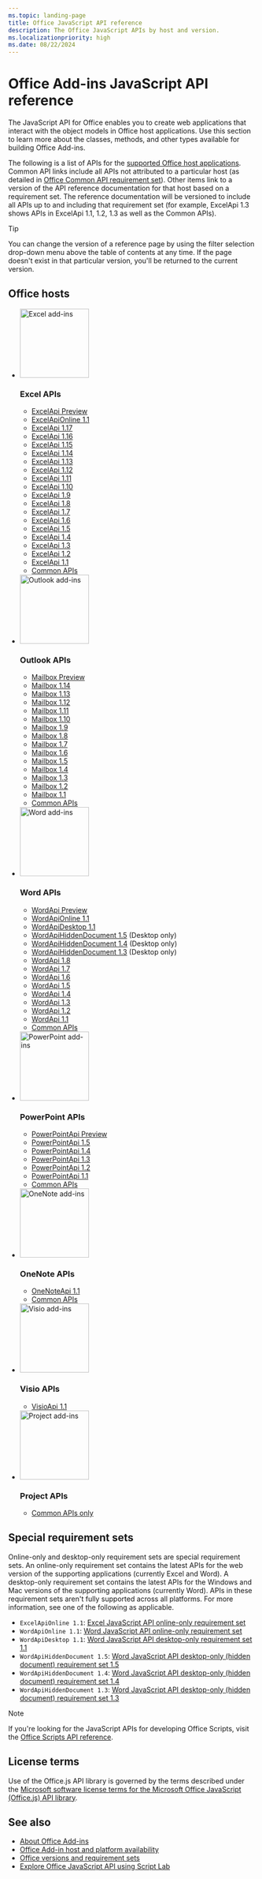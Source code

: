 ```yaml
---
ms.topic: landing-page
title: Office JavaScript API reference
description: The Office JavaScript APIs by host and version.
ms.localizationpriority: high
ms.date: 08/22/2024
---
```


# Office Add-ins JavaScript API reference

The JavaScript API for Office enables you to create web applications that interact with the object models in Office host applications. Use this section to learn more about the classes, methods, and other types available for building Office Add-ins.

The following is a list of APIs for the [supported Office host applications](/office/dev/add-ins/overview/office-add-in-availability). Common API links include all APIs not attributed to a particular host (as detailed in [Office Common API requirement set](/office/dev/add-ins/reference/requirement-sets/office-add-in-requirement-sets)). Other items link to a version of the API reference documentation for that host based on a requirement set. The reference documentation will be versioned to include all APIs up to and including that requirement set (for example, ExcelApi 1.3 shows APIs in ExcelApi 1.1, 1.2, 1.3 as well as the Common APIs).

> [!TIP]
> You can change the version of a reference page by using the filter selection drop-down menu above the table of contents at any time. If the page doesn't exist in that particular version, you'll be returned to the current version.

## Office hosts

<ul class="cols cols3">
    <li>
        <img src="/javascript/api/overview/images/logo-excel.svg" alt="Excel add-ins" height="140" width="140" />
        <h3>Excel APIs</h3>
        <ul>
            <li><a href="/javascript/api/excel?view=excel-js-preview&preserve-view=true">ExcelApi Preview</a></li>
            <li><a href="/javascript/api/excel?view=excel-js-online&preserve-view=true">ExcelApiOnline 1.1</a></li>
            <li><a href="/javascript/api/excel?view=excel-js-1.17&preserve-view=true">ExcelApi 1.17</a></li>
            <li><a href="/javascript/api/excel?view=excel-js-1.16&preserve-view=true">ExcelApi 1.16</a></li>
            <li><a href="/javascript/api/excel?view=excel-js-1.15&preserve-view=true">ExcelApi 1.15</a></li>
            <li><a href="/javascript/api/excel?view=excel-js-1.14&preserve-view=true">ExcelApi 1.14</a></li>
            <li><a href="/javascript/api/excel?view=excel-js-1.13&preserve-view=true">ExcelApi 1.13</a></li>
            <li><a href="/javascript/api/excel?view=excel-js-1.12&preserve-view=true">ExcelApi 1.12</a></li>
            <li><a href="/javascript/api/excel?view=excel-js-1.11&preserve-view=true">ExcelApi 1.11</a></li>
            <li><a href="/javascript/api/excel?view=excel-js-1.10&preserve-view=true">ExcelApi 1.10</a></li>
            <li><a href="/javascript/api/excel?view=excel-js-1.9&preserve-view=true">ExcelApi 1.9</a></li>
            <li><a href="/javascript/api/excel?view=excel-js-1.8&preserve-view=true">ExcelApi 1.8</a></li>
            <li><a href="/javascript/api/excel?view=excel-js-1.7&preserve-view=true">ExcelApi 1.7</a></li>
            <li><a href="/javascript/api/excel?view=excel-js-1.6&preserve-view=true">ExcelApi 1.6</a></li>
            <li><a href="/javascript/api/excel?view=excel-js-1.5&preserve-view=true">ExcelApi 1.5</a></li>
            <li><a href="/javascript/api/excel?view=excel-js-1.4&preserve-view=true">ExcelApi 1.4</a></li>
            <li><a href="/javascript/api/excel?view=excel-js-1.3&preserve-view=true">ExcelApi 1.3</a></li>
            <li><a href="/javascript/api/excel?view=excel-js-1.2&preserve-view=true">ExcelApi 1.2</a></li>
            <li><a href="/javascript/api/excel?view=excel-js-1.1&preserve-view=true">ExcelApi 1.1</a></li>
            <li><a href="/javascript/api/office?view=excel-js-preview&preserve-view=true">Common APIs</a></li>
        </ul>
    </li>
    <li>
        <img src="/javascript/api/overview/images/logo-outlook.svg" alt="Outlook add-ins" height="140" width="140" />
        <h3>Outlook APIs</h3>
        <ul>
            <li><a href="/javascript/api/outlook?view=outlook-js-preview&preserve-view=true">Mailbox Preview</a></li>
            <li><a href="/javascript/api/outlook?view=outlook-js-1.14&preserve-view=true">Mailbox 1.14</a></li>
            <li><a href="/javascript/api/outlook?view=outlook-js-1.13&preserve-view=true">Mailbox 1.13</a></li>
            <li><a href="/javascript/api/outlook?view=outlook-js-1.12&preserve-view=true">Mailbox 1.12</a></li>
            <li><a href="/javascript/api/outlook?view=outlook-js-1.11&preserve-view=true">Mailbox 1.11</a></li>
            <li><a href="/javascript/api/outlook?view=outlook-js-1.10&preserve-view=true">Mailbox 1.10</a></li>
            <li><a href="/javascript/api/outlook?view=outlook-js-1.9&preserve-view=true">Mailbox 1.9</a></li>
            <li><a href="/javascript/api/outlook?view=outlook-js-1.8&preserve-view=true">Mailbox 1.8</a></li>
            <li><a href="/javascript/api/outlook?view=outlook-js-1.7&preserve-view=true">Mailbox 1.7</a></li>
            <li><a href="/javascript/api/outlook?view=outlook-js-1.6&preserve-view=true">Mailbox 1.6</a></li>
            <li><a href="/javascript/api/outlook?view=outlook-js-1.5&preserve-view=true">Mailbox 1.5</a></li>
            <li><a href="/javascript/api/outlook?view=outlook-js-1.4&preserve-view=true">Mailbox 1.4</a></li>
            <li><a href="/javascript/api/outlook?view=outlook-js-1.3&preserve-view=true">Mailbox 1.3</a></li>
            <li><a href="/javascript/api/outlook?view=outlook-js-1.2&preserve-view=true">Mailbox 1.2</a></li>
            <li><a href="/javascript/api/outlook?view=outlook-js-1.1&preserve-view=true">Mailbox 1.1</a></li>
            <li><a href="/javascript/api/office?view=outlook-js-preview&preserve-view=true">Common APIs</a></li>
        </ul>
    </li>
    <li>
        <img src="/javascript/api/overview/images/logo-word.svg" alt="Word add-ins" height="140" width="140" />
        <h3>Word APIs</h3>
        <ul>
            <li><a href="/javascript/api/word?view=word-js-preview&preserve-view=true">WordApi Preview</a></li>
            <li><a href="/javascript/api/word?view=word-js-online&preserve-view=true">WordApiOnline 1.1</a></li>
            <li><a href="/javascript/api/word?view=word-js-desktop-1.1&preserve-view=true">WordApiDesktop 1.1</a></li>
            <li><a href="/javascript/api/word?view=word-js-1.5-hidden-document&preserve-view=true">WordApiHiddenDocument 1.5</a> (Desktop only)</li>
            <li><a href="/javascript/api/word?view=word-js-1.4-hidden-document&preserve-view=true">WordApiHiddenDocument 1.4</a> (Desktop only)</li>
            <li><a href="/javascript/api/word?view=word-js-1.3-hidden-document&preserve-view=true">WordApiHiddenDocument 1.3</a> (Desktop only)</li>
            <li><a href="/javascript/api/word?view=word-js-1.8&preserve-view=true">WordApi 1.8</a></li>
            <li><a href="/javascript/api/word?view=word-js-1.7&preserve-view=true">WordApi 1.7</a></li>
            <li><a href="/javascript/api/word?view=word-js-1.6&preserve-view=true">WordApi 1.6</a></li>
            <li><a href="/javascript/api/word?view=word-js-1.5&preserve-view=true">WordApi 1.5</a></li>
            <li><a href="/javascript/api/word?view=word-js-1.4&preserve-view=true">WordApi 1.4</a></li>
            <li><a href="/javascript/api/word?view=word-js-1.3&preserve-view=true">WordApi 1.3</a></li>
            <li><a href="/javascript/api/word?view=word-js-1.2&preserve-view=true">WordApi 1.2</a></li>
            <li><a href="/javascript/api/word?view=word-js-1.1&preserve-view=true">WordApi 1.1</a></li>
            <li><a href="/javascript/api/office?view=word-js-preview&preserve-view=true">Common APIs</a></li>
        </ul>
    </li>
    <li>
        <img src="/javascript/api/overview/images/logo-powerpoint.svg" alt="PowerPoint add-ins" height="140" width="140" />
        <h3>PowerPoint APIs</h3>
        <ul>
            <li><a href="/javascript/api/powerpoint?view=powerpoint-js-preview&preserve-view=true">PowerPointApi Preview</a></li>
            <li><a href="/javascript/api/powerpoint?view=powerpoint-js-1.5&preserve-view=true">PowerPointApi 1.5</a></li>
            <li><a href="/javascript/api/powerpoint?view=powerpoint-js-1.4&preserve-view=true">PowerPointApi 1.4</a></li>
            <li><a href="/javascript/api/powerpoint?view=powerpoint-js-1.3&preserve-view=true">PowerPointApi 1.3</a></li>
            <li><a href="/javascript/api/powerpoint?view=powerpoint-js-1.2&preserve-view=true">PowerPointApi 1.2</a></li>
            <li><a href="/javascript/api/powerpoint?view=powerpoint-js-1.1&preserve-view=true">PowerPointApi 1.1</a></li>
            <li><a href="/javascript/api/office?view=powerpoint-js-preview&preserve-view=true">Common APIs</a></li>
        </ul>
    </li>
    <li>
        <img src="/javascript/api/overview/images/logo-onenote.svg" alt="OneNote add-ins" height="140" width="140" />
        <h3>OneNote APIs</h3>
        <ul>
            <li><a href="/javascript/api/onenote?view=onenote-js-1.1&preserve-view=true">OneNoteApi 1.1</a></li>
            <li><a href="/javascript/api/office?view=onenote-js-1.1&preserve-view=true">Common APIs</a></li>
        </ul>
    </li>
    <li>
        <img src="/javascript/api/overview/images/logo-visio.svg" alt="Visio add-ins" height="140" width="140" />
        <h3>Visio APIs</h3>
        <ul>
            <li><a href="/javascript/api/visio?view=visio-js-1.1&preserve-view=true">VisioApi 1.1</a></li>
        </ul>
    </li>
    <li>
        <img src="/javascript/api/overview/images/logo-project.svg" alt="Project add-ins" height="140" width="140" />
        <h3>Project APIs</h3>
        <ul>
            <li><a href="/javascript/api/office?view=common-js&preserve-view=true">Common APIs only</a></li>
        </ul>
    </li>
</ul>

## Special requirement sets

Online-only and desktop-only requirement sets are special requirement sets. An online-only requirement set contains the latest APIs for the web version of the supporting applications (currently Excel and Word). A desktop-only requirement set contains the latest APIs for the Windows and Mac versions of the supporting applications (currently Word). APIs in these requirement sets aren't fully supported across all platforms. For more information, see one of the following as applicable.

- `ExcelApiOnline 1.1`: [Excel JavaScript API online-only requirement set](/javascript/api/requirement-sets/excel/excel-api-online-requirement-set)
- `WordApiOnline 1.1`: [Word JavaScript API online-only requirement set](/javascript/api/requirement-sets/word/word-api-online-requirement-set)
- `WordApiDesktop 1.1`: [Word JavaScript API desktop-only requirement set 1.1](/javascript/api/requirement-sets/word/word-api-desktop-1.1-requirement-set)
- `WordApiHiddenDocument 1.5`: [Word JavaScript API desktop-only (hidden document) requirement set 1.5](/javascript/api/requirement-sets/word/word-api-1.5-hidden-document-requirement-set)
- `WordApiHiddenDocument 1.4`: [Word JavaScript API desktop-only (hidden document) requirement set 1.4](/javascript/api/requirement-sets/word/word-api-1.4-hidden-document-requirement-set)
- `WordApiHiddenDocument 1.3`: [Word JavaScript API desktop-only (hidden document) requirement set 1.3](/javascript/api/requirement-sets/word/word-api-1.3-hidden-document-requirement-set)

> [!NOTE]
> If you're looking for the JavaScript APIs for developing Office Scripts, visit the [Office Scripts API reference](/javascript/api/office-scripts/overview).

## License terms

Use of the Office.js API library is governed by the terms described under the [Microsoft software license terms for the Microsoft Office JavaScript (Office.js) API library](https://github.com/OfficeDev/office-js/blob/release/LICENSE.md).

## See also

- [About Office Add-ins](/office/dev/add-ins/overview)
- [Office Add-in host and platform availability](/office/dev/add-ins/overview/office-add-in-availability)
- [Office versions and requirement sets](/office/dev/add-ins/develop/office-versions-and-requirement-sets)
- [Explore Office JavaScript API using Script Lab](/office/dev/add-ins/overview/explore-with-script-lab)
